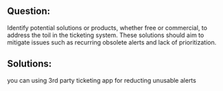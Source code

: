 ## Question:

Identify potential solutions or products, whether free or commercial, to address the toil in the ticketing system. These solutions should aim to mitigate issues such as recurring obsolete alerts and lack of prioritization.

## Solutions:
you can using 3rd party ticketing app for reducting unusable alerts
